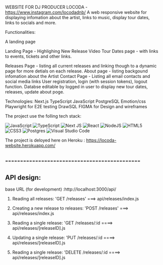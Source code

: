 WEBSITE FOR DJ PRODUCER LOCODA - https://www.instagram.com/locodadnb/
A web responsive website for displaying infomation about the artist, links to music, display tour dates, links to socials and more.  

Functionalities:

A landing page

Landing Page - Highlighing New Release Video
Tour Dates page - with links to events, tickets and other links.

Releases Page - listing all current releases and linking though to a dynamic page for more detials on each release.
About page - listing backgound infomation about the Artist
Contact Page - Listing all email contacts and social media links
User registration, login (with session tokens), logout function.
Databse editable by logged in user to display new tour dates, releases, update about poge.


Technologies:
Next.js
TypeScript
JavaScript
PostgreSQL
Emotion/css
Playwright for E2E testing
DrawSQL
FIGMA for Design and wireframes


The project use the folling tech stack:

![JavaScript](https://img.shields.io/badge/javascript-%23323330.svg?style=for-the-badge&logo=javascript&logoColor=%23F7DF1E)
![TypeScript](https://img.shields.io/badge/typescript-%23007ACC.svg?style=for-the-badge&logo=typescript&logoColor=white)
![Next JS](https://img.shields.io/badge/Next-black?style=for-the-badge&logo=next.js&logoColor=white)
![React](https://img.shields.io/badge/react-%2320232a.svg?style=for-the-badge&logo=react&logoColor=%2361DAFB)
![NodeJS](https://img.shields.io/badge/node.js-6DA55F?style=for-the-badge&logo=node.js&logoColor=white)
![HTML5](https://img.shields.io/badge/html5-%23E34F26.svg?style=for-the-badge&logo=html5&logoColor=white)
![CSS3](https://img.shields.io/badge/css3-%231572B6.svg?style=for-the-badge&logo=css3&logoColor=white)
![Postgres](https://img.shields.io/badge/postgres-%23316192.svg?style=for-the-badge&logo=postgresql&logoColor=white)
![Visual Studio Code](https://img.shields.io/badge/VS%20Code-0078d7.svg?style=for-the-badge&logo=visual-studio-code&logoColor=white)

The project is deloyed here on Heroku : https://locoda-website.herokuapp.com/

## ---------------------------------------------


## API design:

base URL (for development) :http://localhost:3000/api/

1. Reading all releases: 'GET /releases' ===> api/releases/index.js
2. Creating a new release to releases: 'POST /releases' ===> api/releases/index.js

3. Reading a single release: 'GET /releases/:id ====> api/releases/[releaseID].js 
4. Updating a single release: 'PUT /releases/:id ====> api/releases/[releaseID].js 
5. Reading a single release: 'DELETE /releases/:id ====> api/releases/[releaseID].js 
